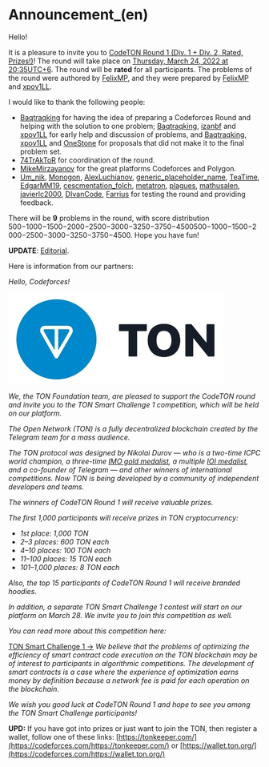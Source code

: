 # Announcement_(en)

Hello!

It is a pleasure to invite you to [CodeTON Round 1 (Div. 1 + Div. 2, Rated, Prizes!)](https://codeforces.com/contest/1656)! The round will take place on [Thursday, March 24, 2022 at 20:35UTC+6](https://codeforces.com/https://www.timeanddate.com/worldclock/fixedtime.html?day=24&month=3&year=2022&hour=17&min=35&sec=0&p1=166). The round will be **rated** for all participants. The problems of the round were authored by [FelixMP](https://codeforces.com/profile/FelixMP "Master FelixMP"), and they were prepared by [FelixMP](https://codeforces.com/profile/FelixMP "Master FelixMP") and [xpov1LL](https://codeforces.com/profile/xpov1LL "Candidate Master xpov1LL"). 

I would like to thank the following people:

 * [Baqtraqking](https://codeforces.com/profile/Baqtraqking "Expert Baqtraqking") for having the idea of preparing a Codeforces Round and helping with the solution to one problem; [Baqtraqking](https://codeforces.com/profile/Baqtraqking "Expert Baqtraqking"), [izanbf](https://codeforces.com/profile/izanbf "Expert izanbf") and [xpov1LL](https://codeforces.com/profile/xpov1LL "Candidate Master xpov1LL") for early help and discussion of problems, and [Baqtraqking](https://codeforces.com/profile/Baqtraqking "Expert Baqtraqking"), [xpov1LL](https://codeforces.com/profile/xpov1LL "Candidate Master xpov1LL") and [OneStone](https://codeforces.com/profile/OneStone "Master OneStone") for proposals that did not make it to the final problem set.
* [74TrAkToR](https://codeforces.com/profile/74TrAkToR "Grandmaster 74TrAkToR") for coordination of the round.
* [MikeMirzayanov](https://codeforces.com/profile/MikeMirzayanov "Headquarters, MikeMirzayanov") for the great platforms Codeforces and Polygon.
* [Um_nik](https://codeforces.com/profile/Um_nik "Legendary Grandmaster Um_nik"), [Monogon](https://codeforces.com/profile/Monogon "Grandmaster Monogon"), [AlexLuchianov](https://codeforces.com/profile/AlexLuchianov "International Grandmaster AlexLuchianov"), [generic_placeholder_name](https://codeforces.com/profile/generic_placeholder_name "Grandmaster generic_placeholder_name"), [TeaTime](https://codeforces.com/profile/TeaTime "Master TeaTime"), [EdgarMM19](https://codeforces.com/profile/EdgarMM19 "Expert EdgarMM19"), [cescmentation_folch](https://codeforces.com/profile/cescmentation_folch "Grandmaster cescmentation_folch"), [metatron](https://codeforces.com/profile/metatron "Master metatron"), [plagues](https://codeforces.com/profile/plagues "Candidate Master plagues"), [mathusalen](https://codeforces.com/profile/mathusalen "Master mathusalen"), [javierlc2000](https://codeforces.com/profile/javierlc2000 "Expert javierlc2000"), [DIvanCode](https://codeforces.com/profile/DIvanCode "Candidate Master DIvanCode"), [Farrius](https://codeforces.com/profile/Farrius "Expert Farrius") for testing the round and providing feedback.

There will be **9** problems in the round, with score distribution 500−1000−1500−2000−2500−3000−3250−3750−4500500−1000−1500−2000−2500−3000−3250−3750−4500. Hope you have fun!

**UPDATE**: [Editorial](Tutorial_(en).md).

Here is information from our partners:

*Hello, Codeforces!*

![](images/ce9f87d5c429f47e7691bef3a8934ebf36af3f15.jpg)

*We, the TON Foundation team, are pleased to support the CodeTON round and invite you to the TON Smart Challenge 1 competition, which will be held on our platform.*

*The Open Network (TON) is a fully decentralized blockchain created by the Telegram team for a mass audience.*

*The TON protocol was designed by Nikolai Durov — who is a two-time ICPC world champion, a three-time [IMO gold medalist](https://codeforces.com/https://www.imo-official.org/participant_r.aspx?id=4194&language=en), a multiple [IOI medalist](https://codeforces.com/https://stats.ioinformatics.org/people/1706), and a co-founder of Telegram — and other winners of international competitions. Now TON is being developed by a community of independent developers and teams.*

*The winners of CodeTON Round 1 will receive valuable prizes.*

*The first 1,000 participants will receive prizes in TON cryptocurrency:*

 * *1st place: 1,000 TON*
* *2–3 places: 600 TON each*
* *4–10 places: 100 TON each*
* *11–100 places: 15 TON each*
* *101–1,000 places: 8 TON each*

*Also, the top 15 participants of CodeTON Round 1 will receive branded hoodies.*

*In addition, a separate TON Smart Challenge 1 contest will start on our platform on March 28. We invite you to join this competition as well.*

*You can read more about this competition here:*

   [TON Smart Challenge 1 →](https://codeforces.com/https://t.me/toncontests/25) *We believe that the problems of optimizing the efficiency of smart contract code execution on the TON blockchain may be of interest to participants in algorithmic competitions. The development of smart contracts is a case where the experience of optimization earns money by definition because a network fee is paid for each operation on the blockchain.*

*We wish you good luck at CodeTON Round 1 and hope to see you among the TON Smart Challenge participants!*

**UPD:** If you have got into prizes or just want to join the TON, then register a wallet, follow one of these links: [https://tonkeeper.com/](https://codeforces.com/https://tonkeeper.com/) or [https://wallet.ton.org/](https://codeforces.com/https://wallet.ton.org/)

